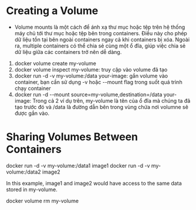 # Creating a Volume

- Volume mounts là một cách để ánh xạ thư mục hoặc tệp trên hệ thống máy chủ tới thư mục hoặc tệp bên trong containers. Điều này cho phép dữ liệu tồn tại bên ngoài containers ngay cả khi containers bị xóa. Ngoài ra, multiple containers có thể chia sẻ cùng một ổ đĩa, giúp việc chia sẻ dữ liệu giữa các containers trở nên dễ dàng.

1. docker volume create my-volume
2. docker volume inspect my-volume: truy cập vào volume đã tạo
3. docker run -d -v my-volume:/data your-image: gắn volume vào container, bạn cần sử dụng -v hoặc --mount flag trong suốt quá trình chạy container
4. docker run -d --mount source=my-volume,destination=/data your-image: Trong cả 2 ví dụ trên, my-volume là tên của ổ đĩa mà chúng ta đã tạo trước đó và /data là đường dẫn bên trong vùng chứa nơi volumne sẽ được gắn vào.

# Sharing Volumes Between Containers
docker run -d -v my-volume:/data1 image1
docker run -d -v my-volume:/data2 image2

In this example, image1 and image2 would have access to the same data stored in my-volume.

docker volume rm my-volume

